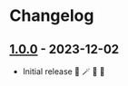 # Changelog

## [1.0.0] - 2023-12-02

- Initial release 🐻 🪄 🦄 🚀

[1.0.0]: https://github.com/tatoalo/mediaDownloader/releases/tag/1.0.0
